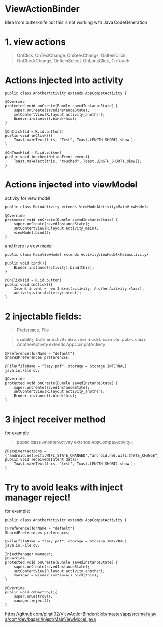 # ViewActionBinder

Idea from butterknife but this is not working with Java CodeGeneration
# 1. view actions
> OnClick, OnTextChange, OnSeekChange, OnItemClick, OnCheckChange, OnItemSelect, OnLongClick, OnTouch

# Actions injected into activity
    public class AnotherActivity extends AppCompatActivity {

    @Override
    protected void onCreate(Bundle savedInstanceState) {
        super.onCreate(savedInstanceState);
        setContentView(R.layout.activity_another);
        Binder.instance().bind(this);
    }

    @OnClick(id = R.id.button2)
    public void onClick(){
        Toast.makeText(this, "Test", Toast.LENGTH_SHORT).show();
    }
    
    @OnTouch(id = R.id.button)
    public void touched(MotionEvent event){
        Toast.makeText(this, "touched", Toast.LENGTH_SHORT).show();
    }

# Actions injected into viewModel
 activity for view model
    
    public class MainActivity extends ViewModelActivity<MainViewModel>
    
    @Override
    protected void onCreate(Bundle savedInstanceState) {
        super.onCreate(savedInstanceState);
        setContentView(R.layout.activity_main);
        viewModel.bind();
    }

 and there is view model
    
    public class MainViewModel extends ActivityViewModel<MainActivity>

    public void bind(){
        Binder.instance(activity).bind(this);
    }

    @OnClick(id = R.id.button)
    public void onClick(){
        Intent intent = new Intent(activity, AnotherActivity.class);
        activity.startActivity(intent);
    }

# 2 injectable fields:
> Preference, File 

> usability, both as activity also view model. example: 
public class AnotherActivity extends AppCompatActivity

    @Preference(forName = "default")
    SharedPreferences preferences;

    @File(fileName = "lazy.pdf", storage = Storage.INTERNAL)
    java.io.File cv;

    @Override
    protected void onCreate(Bundle savedInstanceState) {
        super.onCreate(savedInstanceState);
        setContentView(R.layout.activity_another);
        Binder.instance().bind(this);
    }

# 3 inject receiver method
for example
> public class AnotherActivity extends AppCompatActivity {
   
    @Receiver(actions = {"android.net.wifi.WIFI_STATE_CHANGED","android.net.wifi.STATE_CHANGE"})
    public void received(Intent data){
        Toast.makeText(this, "test", Toast.LENGTH_SHORT).show();
    }

# Try to avoid leaks with inject manager reject!
for example: 

    public class AnotherActivity extends AppCompatActivity {

    @Preference(forName = "default")
    SharedPreferences preferences;

    @File(fileName = "lazy.pdf", storage = Storage.INTERNAL)
    java.io.File cv;
    
    InjectManager manager;
    @Override
    protected void onCreate(Bundle savedInstanceState) {
        super.onCreate(savedInstanceState);
        setContentView(R.layout.activity_another);
        manager = Binder.instance().bind(this);
    }
    
    @Override
    public void onDestroy(){
        super.onDestroy();
        manager.reject();
    }
 
https://github.com/pirati02/ViewActionBinder/blob/master/app/src/main/java/com/dev/baqari/inject/MainViewModel.java
